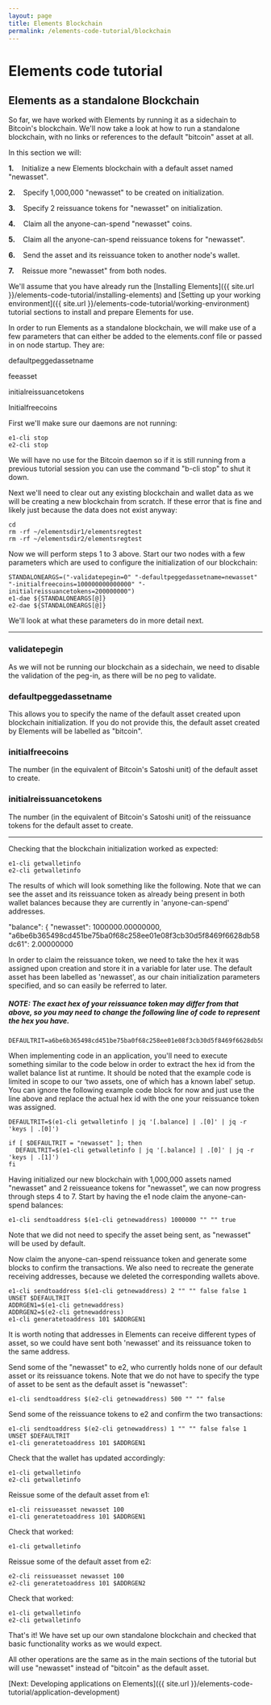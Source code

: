 ```yaml
---
layout: page
title: Elements Blockchain
permalink: /elements-code-tutorial/blockchain
---
```


# Elements code tutorial

## Elements as a standalone Blockchain

So far, we have worked with Elements by running it as a sidechain to Bitcoin's blockchain. We'll now take a look at how to run a standalone blockchain, with no links or references to the default "bitcoin" asset at all. 

In this section we will:

**1.**&nbsp;&nbsp;&nbsp;&nbsp;Initialize a new Elements blockchain with a default asset named "newasset".

**2.**&nbsp;&nbsp;&nbsp;&nbsp;Specify 1,000,000 "newasset" to be created on initialization. 

**3.**&nbsp;&nbsp;&nbsp;&nbsp;Specify 2 reissuance tokens for "newasset" on initialization.

**4.**&nbsp;&nbsp;&nbsp;&nbsp;Claim all the anyone-can-spend "newasset" coins. 

**5.**&nbsp;&nbsp;&nbsp;&nbsp;Claim all the anyone-can-spend reissuance tokens for "newasset".

**6.**&nbsp;&nbsp;&nbsp;&nbsp;Send the asset and its reissuance token to another node's wallet.

**7.**&nbsp;&nbsp;&nbsp;&nbsp;Reissue more "newasset" from both nodes.

We'll assume that you have already run the [Installing Elements]({{ site.url }}/elements-code-tutorial/installing-elements) and [Setting up your working environment]({{ site.url }}/elements-code-tutorial/working-environment) tutorial sections to install and prepare Elements for use.
   
In order to run Elements as a standalone blockchain, we will make use of a few parameters that can either be added to the elements.conf file or passed in on node startup. They are:

<div class="console-output">defaultpeggedassetname

feeasset

initialreissuancetokens

Initialfreecoins
</div>

First we'll make sure our daemons are not running: 

~~~~
e1-cli stop
e2-cli stop
~~~~

We will have no use for the Bitcoin daemon so if it is still running from a previous tutorial session you can use the command "b-cli stop" to shut it down.

Next we'll need to clear out any existing blockchain and wallet data as we will be creating a new blockchain from scratch. If these error that is fine and likely just because the data does not exist anyway:

~~~~
cd 
rm -rf ~/elementsdir1/elementsregtest
rm -rf ~/elementsdir2/elementsregtest
~~~~

Now we will perform steps 1 to 3 above. Start our two nodes with a few parameters which are used to configure the initialization of our blockchain:

~~~~
STANDALONEARGS=("-validatepegin=0" "-defaultpeggedassetname=newasset" "-initialfreecoins=100000000000000" "-initialreissuancetokens=200000000")
e1-dae ${STANDALONEARGS[@]}
e2-dae ${STANDALONEARGS[@]}
~~~~

We'll look at what these parameters do in more detail next.

* * * 

### validatepegin
As we will not be running our blockchain as a sidechain, we need to disable the validation of the peg-in, as there will be no peg to validate.

### defaultpeggedassetname
This allows you to specify the name of the default asset created upon blockchain initialization. If you do not provide this, the default asset created by Elements will be labelled as "bitcoin".

### initialfreecoins
The number (in the equivalent of Bitcoin's Satoshi unit) of the default asset to create. 

### initialreissuancetokens
The number (in the equivalent of Bitcoin's Satoshi unit) of the reissuance tokens for the default asset to create. 

* * * 

Checking that the blockchain initialization worked as expected:

~~~~
e1-cli getwalletinfo
e2-cli getwalletinfo
~~~~

The results of which will look something like the following. Note that we can see the asset and its reissuance token as already being present in both wallet balances because they are currently in 'anyone-can-spend' addresses. 

<div class="console-output">"balance": {
    "newasset": 1000000.00000000,
    "a6be6b365498cd451be75ba0f68c258ee01e08f3cb30d5f8469f6628db58dc61": 2.00000000
</div>

In order to claim the reissuance token, we need to take the hex it was assigned upon creation and store it in a variable for later use. The default asset has been labelled as 'newasset', as our chain initialization parameters specified, and so can easily be referred to later.

##### NOTE: The exact hex of your reissuance token may differ from that above, so you may need to change the following line of code to represent the hex you have.

~~~~
DEFAULTRIT=a6be6b365498cd451be75ba0f68c258ee01e08f3cb30d5f8469f6628db58dc61
~~~~

When implementing code in an application, you'll need to execute something similar to the code below in order to extract the hex id from the wallet balance list at runtime. It should be noted that the example code is limited in scope to our ‘two assets, one of which has a known label’ setup. You can ignore the following example code block for now and just use the line above and replace the actual hex id with the one your reissuance token was assigned.

~~~~
DEFAULTRIT=$(e1-cli getwalletinfo | jq '[.balance] | .[0]' | jq -r 'keys | .[0]')

if [ $DEFAULTRIT = "newasset" ]; then
  DEFAULTRIT=$(e1-cli getwalletinfo | jq '[.balance] | .[0]' | jq -r 'keys | .[1]')
fi
~~~~

Having initialized our new blockchain with 1,000,000 assets named "newasset" and 2 reissueance tokens for "newasset", we can now progress through steps 4 to 7. Start by having the e1 node claim the anyone-can-spend balances:

~~~~
e1-cli sendtoaddress $(e1-cli getnewaddress) 1000000 "" "" true
~~~~

Note that we did not need to specify the asset being sent, as "newasset" will be used by default.

Now claim the anyone-can-spend reissuance token and generate some blocks to confirm the transactions. We also need to recreate the generate receiving addresses, because we deleted the corresponding wallets above.

~~~~
e1-cli sendtoaddress $(e1-cli getnewaddress) 2 "" "" false false 1 UNSET $DEFAULTRIT
ADDRGEN1=$(e1-cli getnewaddress)
ADDRGEN2=$(e2-cli getnewaddress)
e1-cli generatetoaddress 101 $ADDRGEN1
~~~~

It is worth noting that addresses in Elements can receive different types of asset, so we could have sent both 'newasset' and its reissuance token to the same address.

Send some of the "newasset" to e2, who currently holds none of our default asset or its reissuance tokens. Note that we do not have to specify the type of asset to be sent as the default asset is "newasset":

~~~~
e1-cli sendtoaddress $(e2-cli getnewaddress) 500 "" "" false 
~~~~

Send some of the reissuance tokens to e2 and confirm the two transactions:

~~~~
e1-cli sendtoaddress $(e2-cli getnewaddress) 1 "" "" false false 1 UNSET $DEFAULTRIT
e1-cli generatetoaddress 101 $ADDRGEN1
~~~~

Check that the wallet has updated accordingly:

~~~~
e1-cli getwalletinfo
e2-cli getwalletinfo
~~~~

Reissue some of the default asset from e1:

~~~~
e1-cli reissueasset newasset 100
e1-cli generatetoaddress 101 $ADDRGEN1
~~~~

Check that worked:

~~~~
e1-cli getwalletinfo
~~~~

Reissue some of the default asset from e2:

~~~~
e2-cli reissueasset newasset 100
e2-cli generatetoaddress 101 $ADDRGEN2
~~~~

Check that worked:

~~~~
e1-cli getwalletinfo
e2-cli getwalletinfo
~~~~

That's it! We have set up our own standalone blockchain and checked that basic functionality works as we would expect.

All other operations are the same as in the main sections of the tutorial but will use "newasset" instead of "bitcoin" as the default asset.


[Next: Developing applications on Elements]({{ site.url }}/elements-code-tutorial/application-development)

